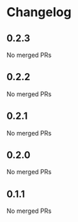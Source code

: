 # Changelog

<!-- <START NEW CHANGELOG ENTRY> -->

## 0.2.3

No merged PRs

<!-- <END NEW CHANGELOG ENTRY> -->

## 0.2.2

No merged PRs

## 0.2.1

No merged PRs

## 0.2.0

No merged PRs

## 0.1.1

No merged PRs
